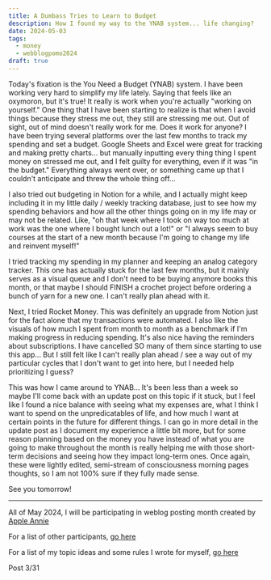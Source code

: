 ```yaml
---
title: A Dumbass Tries to Learn to Budget
description: How I found my way to the YNAB system... life changing?
date: 2024-05-03
tags:
  - money
  - webblogpomo2024
draft: true
---
```


Today's fixation is the You Need a Budget (YNAB) system. I have been working very hard to simplify my life lately. Saying that feels like an oxymoron, but it's true! It really is work when you're actually "working on yourself." One thing that I have been starting to realize is that when I avoid things because they stress me out, they still are stressing me out. Out of sight, out of mind doesn't really work for me. Does it work for anyone? I have been trying several platforms over the last few months to track my spending and set a budget. 
Google Sheets and Excel were great for tracking and making pretty charts... but manually inputting every thing thing I spent money on stressed me out, and I felt guilty for everything, even if it was "in the budget." Everything always went over, or something came up that I couldn't anticipate and threw the whole thing off...

I also tried out budgeting in Notion for a while, and I actually might keep including it in my little daily / weekly tracking database, just to see how my spending behaviors and how all the other things going on in my life may or may not be related. Like, "oh that week where I took on way too much at work was the one where I bought lunch out a lot!" or "I always seem to buy courses at the start of a new month because I'm going to change my life and reinvent myself!"

I tried tracking my spending in my planner and keeping an analog category tracker. This one has actually stuck for the last few months, but it mainly serves as a visual queue and I don't need to be buying anymore books this month, or that maybe I should FINISH a crochet project before ordering a bunch of yarn for a new one. I can't really plan ahead with it.

Next, I tried Rocket Money. This was definitely an upgrade from Notion just for the fact alone that my transactions were automated. I also like the visuals of how much I spent from month to month as a benchmark if I'm making progress in reducing spending. It's also nice having the reminders about subscriptions. I have cancelled SO many of them since starting to use this app... But I still felt like I can't really plan ahead / see a way out of my particular cycles that I don't want to get into here, but I needed help prioritizing I guess?

This was how I came around to YNAB... It's been less than a week so maybe I'll come back with an update post on this topic if it stuck, but I feel like I found a nice balance with seeing what my expenses are, what I think I want to spend on the unpredicatables of life, and how much I want at certain points in the future for different things. I can go in more detail in the update post as I document my experience a little bit more, but for some reason planning based on the money you have instead of what you are going to make throughout the month is really helping me with those short-term decisions and seeing how they impact long-term ones. Once again, these were lightly edited, semi-stream of consciousness morning pages thoughts, so I am not 100% sure if they fully made sense. 

See you tomorrow!

---
All of May 2024, I will be participating in weblog posting month created by <a href="https://weblog.anniegreens.lol/weblog-posting-month-2024">Apple Annie</a>

For a list of other participants, <a href="https://weblog.anniegreens.lol/weblog-posting-month-2024/participators">go here</a>

For a list of my topic ideas and some rules I wrote for myself, <a href="/weblogpomo2024/">go here</a>

Post 3/31